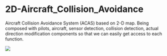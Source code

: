 # 2D-Aircraft_Collision_Avoidance
Aircraft Collision Avoidance System (ACAS) based on 2-D map. Being composed with pilots, aircraft, sensor detection, collision detection, actual direction modification components so that we can easily get access to each function.


![](image/2D-Aircraft_Collision_Avoidance/image/Screen%20Shot%202017-12-24%20at%203.44.59%20AM.png)
